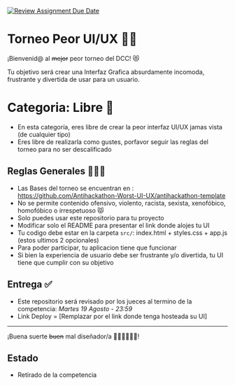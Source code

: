 [![Review Assignment Due Date](https://classroom.github.com/assets/deadline-readme-button-22041afd0340ce965d47ae6ef1cefeee28c7c493a6346c4f15d667ab976d596c.svg)](https://classroom.github.com/a/XKM9mJg7)
# Torneo Peor UI/UX 🎨🧨

¡Bienvenid@ al ~~mejor~~ peor torneo del DCC! 😻

Tu objetivo será crear una Interfaz Grafica absurdamente incomoda, frustrante y divertida de usar para un usuario.

# Categoria: Libre 🧠
- En esta categoría, eres libre de crear la peor interfaz UI/UX jamas vista (de cualquier tipo)
- Eres libre de realizarla como gustes, porfavor seguir las reglas del torneo para no ser descalificado

## Reglas Generales 👮🏻‍♂️
- Las Bases del torneo se encuentran en : https://github.com/Antihackathon-Worst-UI-UX/antihackathon-template
- No se permite contenido ofensivo, violento, racista, sexista, xenofóbico, homofóbico o irrespetuoso 😾
- Solo puedes usar este repositorio para tu proyecto
- Modificar solo el README para presentar el link donde alojes tu UI
- Tu codigo debe estar en la carpeta `src/`: index.html + styles.css + app.js (estos ultimos 2 opcionales)
- Para poder participar, tu aplicacion tiene que funcionar
- Si bien la experiencia de usuario debe ser frustrante y/o divertida, tu UI tiene que cumplir con su objetivo

## Entrega ✅

- Este repositorio será revisado por los jueces al termino de la competencia: *Martes 19 Agosto - 23:59*
- Link Deploy = [Remplazar por el link donde tenga hosteada su UI]

---

¡Buena suerte ~~buen~~ mal diseñador/a 🧑🏻‍🎨👨🏻‍🎨!


## Estado
- Retirado de la competencia
